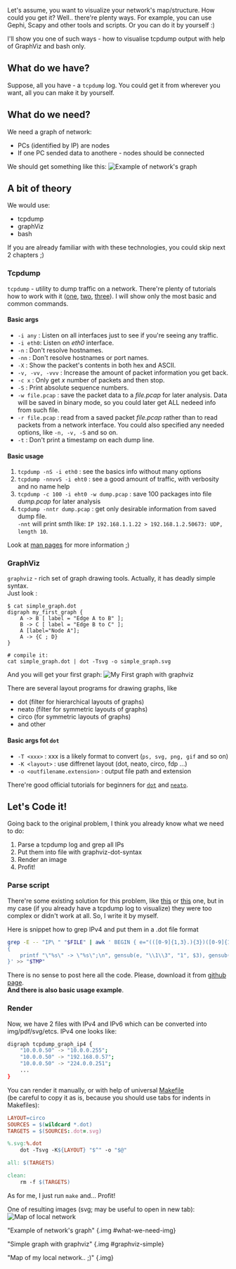 <!--
Title: How to visualize tcpdump with GraphViz&nbsp;?
Description: Do you know how to visualize tcpdump with graphviz and bash only? No?! I will show you!
Date: 2013/11/07
Tags: bash, tcpdump, makefile, awk
-->

<style>
img#what-we-need-img {
    width: 300px;
}
img#graphviz-simple {
    width: 300px;
}
</style>


Let's assume, you want to visualize your network's map/structure.
How could you get it? Well.. there're plenty ways. For example, you can use
Gephi, Scapy and other tools and scripts. Or you can do it by yourself :)

I'll show you one of such ways - how to visualise tcpdump output
with help of GraphViz and bash only<!--cut-here-->.



## What do we have?
Suppose, all you have - a `tcpdump` log. You could get it from wherever you want,
all you can make it by yourself.



## What do we need?
We need a graph of network:

* PCs (identified by IP) are nodes
* If one PC sended data to anothere - nodes should be connected

We should get something like this:
![Example of network's graph][what-we-need-example]



## A bit of theory

We would use:

* tcpdump
* graphViz
* bash

If you are already familiar with with these technologies, you could skip next 2 chapters ;)



### Tcpdump
`tcpdump` - utility to dump traffic on a network. There're plenty of tutorials how to work with it
([one][tcpdump_man], [two][tcpdump-daniel], [three][tcpdump-dummies]).
I will show only the most basic and common commands.



#### Basic args

* `-i any` : Listen on all interfaces just to see if you're seeing any traffic.
* `-i eth0`: Listen on *eth0* interface.
* `-n` : Don't resolve hostnames.
* `-nn` : Don't resolve hostnames or port names.
* `-X` : Show the packet's contents in both hex and ASCII.
* `-v, -vv, -vvv` : Increase the amount of packet information you get back.
* `-c x` : Only get *x* number of packets and then stop.
* `-S` : Print absolute sequence numbers.
* `-w file.pcap` : save the packet data to a *file.pcap* for later analysis. Data will be saved in binary mode, so you could later get ALL nedeed info from such file.
* `-r file.pcap` : read from a saved packet *file.pcap* rather than to read packets from a network interface. You could also specified any needed options, like `-n, -v, -S` and so on.
* `-t` : Don't print a timestamp on each dump line.



#### Basic usage

1. `tcpdump -nS -i eth0` : see the basics info without many options
2. `tcpdump -nnvvS -i eht0` : see a good amount of traffic, with verbosity and no name help
3. `tcpdump -c 100 -i eht0 -w dump.pcap` : save 100 packages into file *dump.pcap* for later analysis
4. `tcpdump -nntr dump.pcap` : get only desirable information from saved dump file.  
`-nnt` will print smth like: `IP 192.168.1.1.22 > 192.168.1.2.50673: UDP, length 10`.

Look at [man pages][tcpdump_man] for more information ;)



### GraphViz
`graphviz` - rich set of graph drawing tools. Actually, it has deadly simple syntax.  
Just look :

    $ cat simple_graph.dot
    digraph my_first_graph {
        A -> B [ label = "Edge A to B" ];
        B -> C [ label = "Edge B to C" ];
        A [label="Node A"];
        A -> {C ; D}
    }
    
    # compile it:
    cat simple_graph.dot | dot -Tsvg -o simple_graph.svg

And you will get your first graph:
![My First graph with graphviz][graphviz-basis-img]

There are several layout programs for drawing graphs, like

* dot (filter for hierarchical layouts of graphs)
* neato (filter for symmetric layouts of graphs)
* circo (for symmetric layouts of graphs)
* and other


#### Basic args fot `dot`

* `-T <xxx>` : xxx  is  a likely format to convert (`ps, svg, png, gif` and so on)
* `-K <layout>` : use diffrenet layout (dot, neato, circo, fdp ...)
* `-o <outfilename.extension>` : output file path and extension

There're good official tutorials for beginners
for [`dot`][dot-tutor] and [`neato`][neato-tutor].



## Let's Code it!
Going back to the original problem, I think you already know what we need to do:

1. Parse a tcpdump log and grep all IPs
2. Put them into file with graphviz-dot-syntax
3. Render an image
4. Profit!




### Parse script
There're some existing solution for this problem, like [this][NTV] or [this][afterglow] one,
but in my case (if you already have a tcpdump log to visualize) they were too complex
or didn't work at all. So, I write it by myself.

Here is snippet how to grep IPv4 and put them in a .dot file format

```bash
grep -E -- "IP\ " "$FILE" | awk ' BEGIN { e="(([0-9]{1,3}.){3})([0-9]{1,3}).*" }
{
    printf "\"%s\" -> \"%s\";\n", gensub(e, "\\1\\3", "1", $3), gensub(e, "\\1\\3", "1", $5)
}' >> "$TMP"
```

There is no sense to post here all the code. Please, download it from
[github page][tcp2graphviz-github].  
**And there is also basic usage example**.



### Render

Now, we have 2 files with IPv4 and IPv6 which can be converted into img/pdf/svg/etcs.
IPv4 one looks like:

```bash
digraph tcpdump_graph_ip4 {
    "10.0.0.50" -> "10.0.0.255";
    "10.0.0.50" -> "192.168.0.57";
    "10.0.0.50" -> "224.0.0.251";
    ...
}
```

You can render it manually, or with help of universal [Makefile][makefile]  
(be careful to copy it as is, because you should use tabs for indents in Makefiles):

```makefile
LAYOUT=circo
SOURCES = $(wildcard *.dot)
TARGETS = $(SOURCES:.dot=.svg)

%.svg:%.dot
    dot -Tsvg -K${LAYOUT} "$^" -o "$@"

all: $(TARGETS)

clean:
	rm -f $(TARGETS)
```

As for me, I just run `make` and... Profit!

One of resulting images (svg; may be useful to open in new tab):
![Map of local network][tcp_all_06]



[what-we-need-example]: /blog/content/en/research/imgs/what-we-need-exmple.svg
"Example of network's graph" {.img #what-we-need-img}

[graphviz-basis-img]: /blog/content/en/research/imgs/graphviz-basic.svg
"Simple graph with graphviz" {.img #graphviz-simple}

[tcp_all_06]: /blog/content/en/research/imgs/06-all-ip4.svg
"Map of my local network.. ;)" {.img}



[tcpdump_man]: http://www.tcpdump.org/tcpdump_man.html (Man page)
[tcpdump-daniel]: http://www.danielmiessler.com/study/tcpdump/ (A tcpdump Primer)
[tcpdump-dummies]: http://www.alexonlinux.com/tcpdump-for-dummies (tcpdump for Dummies)

[dot-tutor]: http://www.graphviz.org/pdf/dotguide.pdf (Drawing graphs with dot)
[neato-tutor]: http://www.graphviz.org/pdf/neatoguide.pdf (Drawing graphs with NEATO)

[NTV]: https://github.com/rpt/Network-Traffic-Visualization/blob/master/doc/USAGE
( Network-Traffic-Visualization)
[afterglow]: https://github.com/zrlram/afterglow (afterglow)

[tcp2graphviz-github]: %github%/mephi_labs/tree/master/4th-year/tcpdump_visualisation (tcp2graphviz on github)
[makefile]: /blog/content/en/research/imgs/src/Makefile
"Universal Makefile"

